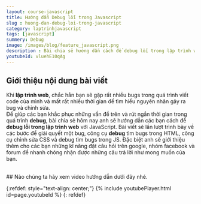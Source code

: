 ```yaml
---
layout: course-javascript
title: Hướng dẫn Debug lỗi trong Javascript  
slug : huong-dan-debug-loi-trong-javascript
category: laptrinhjavascript
tags: [javascript]
summery: Debug   
image: /images/blog/feature_javascript.png
description : Bài chia sẻ hướng dẫn cách để debug lỗi trong lập trình web với JavaScript. Bài viết sẽ lần lượt trình bày về các bước để giải quyết một bug, công cụ debug tìm bugs trong HTML, công cụ chỉnh sửa CSS và debug tìm bugs trong JS. Đặc biệt anh sẽ giới thiệu thêm cho các bạn những kĩ năng đặt câu hỏi trên google, nhóm facebook và forum để nhanh chóng nhận được những câu trả lời như mong muốn của bạn.
youtubeId: vluehE10qAg
---
```


## **Giới thiệu nội dung bài viết**

Khi <b>lập trình web</b>, chắc hẳn bạn sẽ gặp rất nhiều bugs trong quá trình viết code của mình và mất rất nhiều thời gian để tìm hiểu nguyên nhân gây ra bug và chỉnh sửa.
<br>
Để giúp các bạn khắc phục những vấn đề trên và rút ngắn thời gian trong quá trình <b>debug</b>, bài chia sẻ hôm nay anh sẽ hướng dẫn các bạn cách để <b>debug lỗi trong lập trình web</b> với JavaScript. Bài viết sẽ lần lượt trình bày về các bước để giải quyết một bug, công cụ <b>debug</b> tìm bugs trong HTML, công cụ chỉnh sửa CSS và debug tìm bugs trong JS. Đặc biệt anh sẽ giới thiệu thêm cho các bạn những kĩ năng đặt câu hỏi trên google, nhóm facebook và forum để nhanh chóng nhận được những câu trả lời như mong muốn của bạn.

<br>
## Nào chúng ta hãy xem video hướng dẫn dưới đây nhé.

{:refdef: style="text-align: center;"}
{% include youtubePlayer.html id=page.youtubeId %}
{: refdef}

